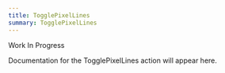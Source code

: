 ```yaml
---
title: TogglePixelLines
summary: TogglePixelLines
---
```


Work In Progress

Documentation for the TogglePixelLines action will appear here.